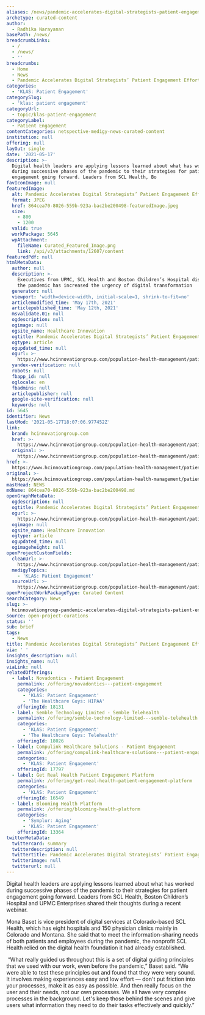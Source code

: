 ```yaml
---
aliases: /news/pandemic-accelerates-digital-strategists-patient-engagement-efforts
archetype: curated-content
author:
  - Radhika Narayanan
basePath: /news/
breadcrumbLinks:
  - /
  - /news/
  - ''
breadcrumbs:
  - Home
  - News
  - Pandemic Accelerates Digital Strategists’ Patient Engagement Efforts
categories:
  - 'KLAS: Patient Engagement'
categorySlug:
  - 'klas: patient engagement'
categoryUrl:
  - topic/klas-patient-engagement
categoryLabel:
  - Patient Engagement
contentCategories: netspective-medigy-news-curated-content
institution: null
offering: null
layOut: single
date: '2021-05-17'
description: >-
  Digital health leaders are applying lessons learned about what has worked
  during successive phases of the pandemic to their strategies for patient
  engagement going forward. Leaders from SCL Health, Bo
favIconImage: null
featuredImage:
  alt: Pandemic Accelerates Digital Strategists’ Patient Engagement Efforts
  format: JPEG
  href: 864cea70-8026-559b-923a-bac2be200498-featuredImage.jpeg
  size:
    - 800
    - 1200
  valid: true
  workPackage: 5645
  wpAttachment:
    fileName: Curated_Featured_Image.png
    link: /api/v3/attachments/12607/content
featuredPdf: null
htmlMetaData:
  author: null
  description: >-
    Executives from UPMC, SCL Health and Boston Children’s Hospital discuss how
    the pandemic has increased the urgency of digital transformation
  generator: null
  viewport: 'width=device-width, initial-scale=1, shrink-to-fit=no'
  articlemodified_time: 'May 17th, 2021'
  articlepublished_time: 'May 12th, 2021'
  msvalidate.01: null
  ogdescription: null
  ogimage: null
  ogsite_name: Healthcare Innovation
  ogtitle: Pandemic Accelerates Digital Strategists’ Patient Engagement Efforts
  ogtype: article
  ogupdated_time: null
  ogurl: >-
    https://www.hcinnovationgroup.com/population-health-management/patient-engagement/article/21222499/pandemic-accelerates-digital-strategists-patient-engagement-efforts
  yandex-verification: null
  robots: null
  fbapp_id: null
  oglocale: en
  fbadmins: null
  articlepublisher: null
  google-site-verification: null
  keywords: null
id: 5645
identifier: News
lastMod: '2021-05-17T18:07:06.977452Z'
link:
  brand: hcinnovationgroup.com
  href: >-
    https://www.hcinnovationgroup.com/population-health-management/patient-engagement/article/21222499/pandemic-accelerates-digital-strategists-patient-engagement-efforts
  original: >-
    https://www.hcinnovationgroup.com/population-health-management/patient-engagement/article/21222499/pandemic-accelerates-digital-strategists-patient-engagement-efforts
href: >-
  https://www.hcinnovationgroup.com/population-health-management/patient-engagement/article/21222499/pandemic-accelerates-digital-strategists-patient-engagement-efforts
original: >-
  https://www.hcinnovationgroup.com/population-health-management/patient-engagement/article/21222499/pandemic-accelerates-digital-strategists-patient-engagement-efforts
mastHead: NEWS
mdName: 864cea70-8026-559b-923a-bac2be200498.md
openGraphMetaData:
  ogdescription: null
  ogtitle: Pandemic Accelerates Digital Strategists’ Patient Engagement Efforts
  ogurl: >-
    https://www.hcinnovationgroup.com/population-health-management/patient-engagement/article/21222499/pandemic-accelerates-digital-strategists-patient-engagement-efforts
  ogimage: null
  ogsite_name: Healthcare Innovation
  ogtype: article
  ogupdated_time: null
  ogimageheight: null
openProjectCustomFields:
  cleanUrl: >-
    https://www.hcinnovationgroup.com/population-health-management/patient-engagement/article/21222499/pandemic-accelerates-digital-strategists-patient-engagement-efforts
  medigyTopics:
    - 'KLAS: Patient Engagement'
  sourceUrl: >-
    https://www.hcinnovationgroup.com/population-health-management/patient-engagement/article/21222499/pandemic-accelerates-digital-strategists-patient-engagement-efforts
openProjectWorkPackageType: Curated Content
searchCategory: News
slug: >-
  hcinnovationgroup-pandemic-accelerates-digital-strategists-patient-engagement-efforts
source: open-project-curations
status: ''
sub: brief
tags:
  - News
title: Pandemic Accelerates Digital Strategists’ Patient Engagement Efforts
via: ' '
insights_description: null
insights_name: null
viaLink: null
relatedOfferings:
  - label: Novadontics - Patient Engagement
    permalink: /offering/novadontics---patient-engagement
    categories:
      - 'KLAS: Patient Engagement'
      - 'The Healthcare Guys: HIPAA'
    offeringId: 18131
  - label: Semble Technology Limited - Semble Telehealth
    permalink: /offering/semble-technology-limited---semble-telehealth
    categories:
      - 'KLAS: Patient Engagement'
      - 'The Healthcare Guys: Telehealth'
    offeringId: 18026
  - label: Compulink Healthcare Solutions - Patient Engagement
    permalink: /offering/compulink-healthcare-solutions---patient-engagement
    categories:
      - 'KLAS: Patient Engagement'
    offeringId: 17797
  - label: Get Real Health Patient Engagement Platform
    permalink: /offering/get-real-health-patient-engagement-platform
    categories:
      - 'KLAS: Patient Engagement'
    offeringId: 16549
  - label: Blooming Health Platform
    permalink: /offering/blooming-health-platform
    categories:
      - 'Symplur: Aging'
      - 'KLAS: Patient Engagement'
    offeringId: 13364
twitterMetaData:
  twittercard: summary
  twitterdescription: null
  twittertitle: Pandemic Accelerates Digital Strategists’ Patient Engagement Efforts
  twitterimage: null
  twitterurl: null
---
```

<p>Digital health leaders are applying lessons learned about what has worked during successive phases of the pandemic to their strategies for patient engagement going forward. Leaders from SCL Health, Boston Children’s Hospital and UPMC Enterprises shared their thoughts during a recent webinar.</p><p>Mona Baset is vice president of digital services at&nbsp;Colorado-based SCL Health, which has eight hospitals and 150 physician clinics mainly in Colorado and Montana. She said that to meet the information-sharing needs of both patients and employees during the pandemic, the nonprofit SCL Health relied on the digital health foundation it had already established.</p><p>&nbsp;“What really guided us throughout this is a set of digital guiding principles that we used with our work, even before the pandemic,” Baset said. “We were able to test these principles out and found that they were very sound. It involves making experiences easy and low effort — don't put friction into your processes, make it as easy as possible. And then really focus on the user and their needs, not our own processes. We all have very complex processes in the background. Let's keep those behind the scenes and give users what information they need to do their tasks effectively and quickly.”</p>